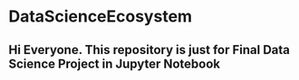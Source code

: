 # DataScienceEcosystem

## Hi Everyone. This repository is just for Final Data Science Project in Jupyter Notebook
